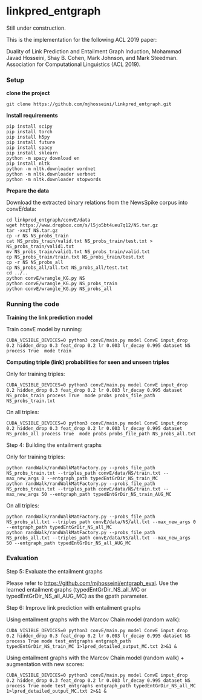 # linkpred_entgraph

Still under construction.

This is the implementation for the following ACL 2019 paper:

Duality of Link Prediction and Entailment Graph Induction, Mohammad Javad Hosseini, Shay B. Cohen, Mark Johnson, and Mark Steedman. Association for Computational Linguistics (ACL 2019).

### Setup

**clone the project**

    git clone https://github.com/mjhosseini/linkpred_entgraph.git

**Install requirements**

    pip install scipy
    pip install torch
    pip install h5py
    pip install future
    pip install spacy
    pip install sklearn
    python -m spacy download en
    pip install nltk
    python -m nltk.downloader wordnet
    python -m nltk.downloader verbnet
    python -m nltk.downloader stopwords

**Prepare the data**

Download the extracted binary relations from the NewsSpike corpus into convE/data:

    cd linkpred_entgraph/convE/data
    wget https://www.dropbox.com/s/l5jo5bt4ueu7q12/NS.tar.gz
    tar -xvzf NS.tar.gz
    cp -r NS NS_probs_train
    cat NS_probs_train/valid.txt NS_probs_train/test.txt > NS_probs_train/valid1.txt
    mv NS_probs_train/valid1.txt NS_probs_train/valid.txt
    cp NS_probs_train/train.txt NS_probs_train/test.txt
    cp -r NS NS_probs_all
    cp NS_probs_all/all.txt NS_probs_all/test.txt
    cd ../..
    python convE/wrangle_KG.py NS
    python convE/wrangle_KG.py NS_probs_train
    python convE/wrangle_KG.py NS_probs_all

### Running the code

**Training the link prediction model**

Train convE model by running:

    CUDA_VISIBLE_DEVICES=0 python3 convE/main.py model ConvE input_drop 0.2 hidden_drop 0.3 feat_drop 0.2 lr 0.003 lr_decay 0.995 dataset NS process True  mode train	

**Computing triple (link) probabilities for seen and unseen triples**

Only for training triples:

    CUDA_VISIBLE_DEVICES=0 python3 convE/main.py model ConvE input_drop 0.2 hidden_drop 0.3 feat_drop 0.2 lr 0.003 lr_decay 0.995 dataset NS_probs_train process True  mode probs probs_file_path NS_probs_train.txt

On all triples:

    CUDA_VISIBLE_DEVICES=0 python3 convE/main.py model ConvE input_drop 0.2 hidden_drop 0.3 feat_drop 0.2 lr 0.003 lr_decay 0.995 dataset NS_probs_all process True  mode probs probs_file_path NS_probs_all.txt

Step 4: Building the entailment graphs

Only for training triples:

    python randWalk/randWalkMatFactory.py --probs_file_path NS_probs_train.txt --triples_path convE/data/NS/train.txt --max_new_args 0 --entgraph_path typedEntGrDir_NS_train_MC
    python randWalk/randWalkMatFactory.py --probs_file_path NS_probs_train.txt --triples_path convE/data/NS/train.txt --max_new_args 50 --entgraph_path typedEntGrDir_NS_train_AUG_MC

On all triples:

    python randWalk/randWalkMatFactory.py --probs_file_path NS_probs_all.txt --triples_path convE/data/NS/all.txt --max_new_args 0 --entgraph_path typedEntGrDir_NS_all_MC
    python randWalk/randWalkMatFactory.py --probs_file_path NS_probs_all.txt --triples_path convE/data/NS/all.txt --max_new_args 50 --entgraph_path typedEntGrDir_NS_all_AUG_MC

### Evaluation

Step 5: Evaluate the entailment graphs

Please refer to https://github.com/mjhosseini/entgraph_eval. Use the learned entailment graphs (typedEntGrDir_NS_all_MC or typedEntGrDir_NS_all_AUG_MC) as the gpath parameter.

Step 6: Improve link prediction with entailment graphs

Using entailment graphs with the Marcov Chain model (random walk):

    CUDA_VISIBLE_DEVICES=0 python3 convE/main.py model ConvE input_drop 0.2 hidden_drop 0.3 feat_drop 0.2 lr 0.003 lr_decay 0.995 dataset NS process True mode test_entgraphs entgraph_path typedEntGrDir_NS_train_MC 1>lpred_detailed_output_MC.txt 2>&1 &

Using entailment graphs with the Marcov Chain model (random walk) + augmentation with new scores:

    CUDA_VISIBLE_DEVICES=0 python3 convE/main.py model ConvE input_drop 0.2 hidden_drop 0.3 feat_drop 0.2 lr 0.003 lr_decay 0.995 dataset NS process True mode test_entgraphs entgraph_path typedEntGrDir_NS_all_MC 1>lpred_detailed_output_MC.txt 2>&1 &


